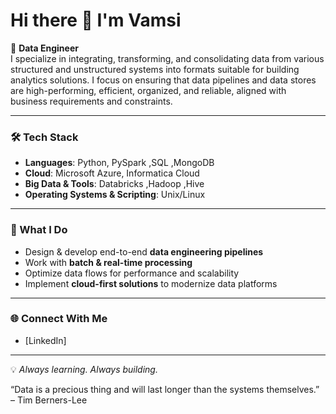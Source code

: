 # Hi there 👋 I'm Vamsi  

🚀 **Data Engineer**  
I specialize in integrating, transforming, and consolidating data from various structured and unstructured systems into formats suitable for building analytics solutions. I focus on ensuring that data pipelines and data stores are high-performing, efficient, organized, and reliable, aligned with business requirements and constraints. 

---

### 🛠️ Tech Stack
- **Languages**: Python, PySpark ,SQL ,MongoDB
- **Cloud**: Microsoft Azure, Informatica Cloud
- **Big Data & Tools**: Databricks ,Hadoop ,Hive 
- **Operating Systems & Scripting**: Unix/Linux  

---

### 📌 What I Do
- Design & develop end-to-end **data engineering pipelines**  
- Work with **batch & real-time processing**  
- Optimize data flows for performance and scalability  
- Implement **cloud-first solutions** to modernize data platforms  

---

### 🌐 Connect With Me
- [LinkedIn] 

---
💡 *Always learning. Always building.*  

“Data is a precious thing and will last longer than the systems themselves.” – Tim Berners-Lee
